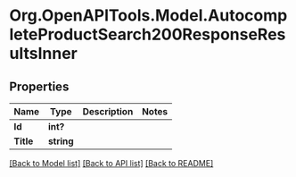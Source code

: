 # Org.OpenAPITools.Model.AutocompleteProductSearch200ResponseResultsInner

## Properties

Name | Type | Description | Notes
------------ | ------------- | ------------- | -------------
**Id** | **int?** |  | 
**Title** | **string** |  | 

[[Back to Model list]](../README.md#documentation-for-models) [[Back to API list]](../README.md#documentation-for-api-endpoints) [[Back to README]](../README.md)

